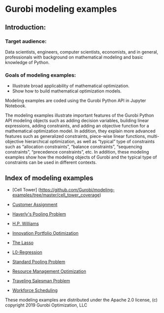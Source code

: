 # Gurobi modeling examples

## Introduction: 

### Target audience:
Data scientists, engineers, computer scientists, economists, and in general, professionals with background on mathematical modeling and basic knowledge of Python.

### Goals of modeling examples:
+ Illustrate  broad applicability of mathematical optimization.
+ Show how to build mathematical optimization models.

Modeling examples are coded using the Gurobi Python API in Jupyter Notebook.

The modeling examples illustrate important features of the Gurobi Python API modeling objects such as adding decision 
variables, building linear expressions, adding constraints, and adding an objective function for a mathematical optimization 
model. In addition, they explain more advanced features such as generalized constraints, piece-wise linear functions, 
multi-objective hierarchical optimization, as well as “typical” type of constraints such as “allocation constraints”, 
“balance constraints”, “sequencing constraints”, “precedence constraints”, etc. In addition, these modeling examples 
show how the modeling objects of Gurobi and the typical type of constraints can be used in different contexts.

## Index of modeling examples

- [Cell Tower] (https://github.com/Gurobi/modeling-examples/tree/master/cell_tower_coverage)

- [Customer Assignment](https://github.com/Gurobi/modeling-examples/tree/master/customer_assignment)
- [Haverly's Pooling Problem](https://github.com/Gurobi/modeling-examples/tree/master/haverly)
- [H.P. Williams](https://github.com/Gurobi/modeling-examples/tree/master/hp_williams)
- [Innovation Portfolio Optimization](https://github.com/Gurobi/modeling-examples/tree/master/innovation_portfolio_optimization)
- [The Lasso](https://github.com/Gurobi/modeling-examples/tree/master/lasso)
- [L0-Regression](https://github.com/Gurobi/modeling-examples/tree/master/linear_regression)
- [Standard Pooling Problem](https://github.com/Gurobi/modeling-examples/tree/master/pooling)
- [Resource Management Optimization](https://github.com/Gurobi/modeling-examples/tree/master/rmo_fte_budget)
- [Traveling Salesman Problem](https://github.com/Gurobi/modeling-examples/tree/master/traveling_salesman)
- [Workforce Scheduling](https://github.com/Gurobi/modeling-examples/tree/master/workforce)


These modeling examples are distributed under the Apache 2.0 license, (c) copyright 2019 Gurobi Optimization, LLC
